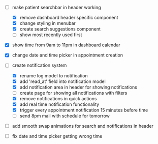 - [ ] make patient searchbar in header working
    - [x] remove dashboard header specific component
    - [x] change styling in menubar
    - [x] create search suggestions component
    - [ ] show most recently used first

- [x] show time from 9am to 11pm in dashboard calendar

- [x] change date and time picker in appointment creation

- [ ] create notification system
    - [x] rename log model to notification
    - [x] add 'read_at' field into notification model
    - [x] add notification area in header for showing notifications
    - [ ] create page for showing all notifications with filters
    - [x] remove notifications in quick actions
    - [x] add real time notification functionality
    - [x] trigger every appointment notification 15 minutes before time
    - [ ] send 8pm mail with schedule for tomorrow

- [ ] add smooth swap animations for search and notifications in header

- [ ] fix date and time picker getting wrong time 